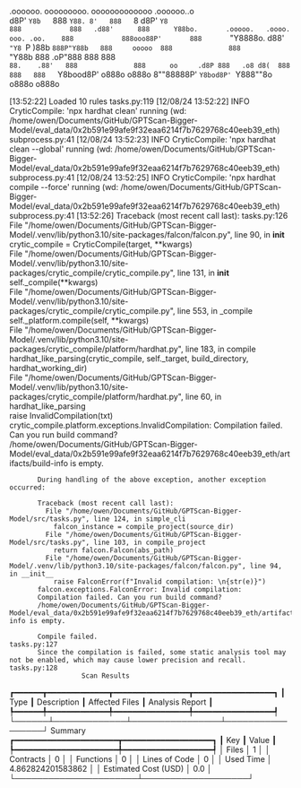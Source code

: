 

  .oooooo.    ooooooooo.   ooooooooooooo  .oooooo..o                                 
 d8P'  `Y8b   `888   `Y88. 8'   888   `8 d8P'    `Y8                                 
888            888   .d88'      888      Y88bo.       .ooooo.   .oooo.   ooo. .oo.   
888            888ooo88P'       888       `"Y8888o.  d88' `"Y8 `P  )88b  `888P"Y88b  
888     ooooo  888              888           `"Y88b 888        .oP"888   888   888  
`88.    .88'   888              888      oo     .d8P 888   .o8 d8(  888   888   888  
 `Y8bood8P'   o888o            o888o     8""88888P'  `Y8bod8P' `Y888""8o o888o o888o                                                        


                                                                   

[13:52:22] Loaded 10 rules                                                                                                                                                                                                                                             tasks.py:119
[12/08/24 13:52:22] INFO     CryticCompile: 'npx hardhat clean' running (wd: /home/owen/Documents/GitHub/GPTScan-Bigger-Model/eval_data/0x2b591e99afe9f32eaa6214f7b7629768c40eeb39_eth)                                                                            subprocess.py:41
[12/08/24 13:52:23] INFO     CryticCompile: 'npx hardhat clean --global' running (wd: /home/owen/Documents/GitHub/GPTScan-Bigger-Model/eval_data/0x2b591e99afe9f32eaa6214f7b7629768c40eeb39_eth)                                                                   subprocess.py:41
[12/08/24 13:52:25] INFO     CryticCompile: 'npx hardhat compile --force' running (wd: /home/owen/Documents/GitHub/GPTScan-Bigger-Model/eval_data/0x2b591e99afe9f32eaa6214f7b7629768c40eeb39_eth)                                                                  subprocess.py:41
[13:52:26] Traceback (most recent call last):                                                                                                                                                                                                                          tasks.py:126
             File "/home/owen/Documents/GitHub/GPTScan-Bigger-Model/.venv/lib/python3.10/site-packages/falcon/falcon.py", line 90, in __init__                                                                                                                                     
               crytic_compile = CryticCompile(target, **kwargs)                                                                                                                                                                                                                    
             File "/home/owen/Documents/GitHub/GPTScan-Bigger-Model/.venv/lib/python3.10/site-packages/crytic_compile/crytic_compile.py", line 131, in __init__                                                                                                                    
               self._compile(**kwargs)                                                                                                                                                                                                                                             
             File "/home/owen/Documents/GitHub/GPTScan-Bigger-Model/.venv/lib/python3.10/site-packages/crytic_compile/crytic_compile.py", line 553, in _compile                                                                                                                    
               self._platform.compile(self, **kwargs)                                                                                                                                                                                                                              
             File "/home/owen/Documents/GitHub/GPTScan-Bigger-Model/.venv/lib/python3.10/site-packages/crytic_compile/platform/hardhat.py", line 183, in compile                                                                                                                   
               hardhat_like_parsing(crytic_compile, self._target, build_directory, hardhat_working_dir)                                                                                                                                                                            
             File "/home/owen/Documents/GitHub/GPTScan-Bigger-Model/.venv/lib/python3.10/site-packages/crytic_compile/platform/hardhat.py", line 60, in hardhat_like_parsing                                                                                                       
               raise InvalidCompilation(txt)                                                                                                                                                                                                                                       
           crytic_compile.platform.exceptions.InvalidCompilation: Compilation failed. Can you run build command?                                                                                                                                                                   
           /home/owen/Documents/GitHub/GPTScan-Bigger-Model/eval_data/0x2b591e99afe9f32eaa6214f7b7629768c40eeb39_eth/artifacts/build-info is empty.                                                                                                                                
                                                                                                                                                                                                                                                                                   
           During handling of the above exception, another exception occurred:                                                                                                                                                                                                     
                                                                                                                                                                                                                                                                                   
           Traceback (most recent call last):                                                                                                                                                                                                                                      
             File "/home/owen/Documents/GitHub/GPTScan-Bigger-Model/src/tasks.py", line 124, in simple_cli                                                                                                                                                                         
               falcon_instance = compile_project(source_dir)                                                                                                                                                                                                                       
             File "/home/owen/Documents/GitHub/GPTScan-Bigger-Model/src/tasks.py", line 103, in compile_project                                                                                                                                                                    
               return falcon.Falcon(abs_path)                                                                                                                                                                                                                                      
             File "/home/owen/Documents/GitHub/GPTScan-Bigger-Model/.venv/lib/python3.10/site-packages/falcon/falcon.py", line 94, in __init__                                                                                                                                     
               raise FalconError(f"Invalid compilation: \n{str(e)}")                                                                                                                                                                                                               
           falcon.exceptions.FalconError: Invalid compilation:                                                                                                                                                                                                                     
           Compilation failed. Can you run build command?                                                                                                                                                                                                                          
           /home/owen/Documents/GitHub/GPTScan-Bigger-Model/eval_data/0x2b591e99afe9f32eaa6214f7b7629768c40eeb39_eth/artifacts/build-info is empty.                                                                                                                                
                                                                                                                                                                                                                                                                                   
           Compile failed.                                                                                                                                                                                                                                             tasks.py:127
           Since the compilation is failed, some static analysis tool may not be enabled, which may cause lower precision and recall.                                                                                                                                  tasks.py:128
                      Scan Results                       
┏━━━━━━┳━━━━━━━━━━━━━┳━━━━━━━━━━━━━━━━┳━━━━━━━━━━━━━━━━━┓
┃ Type ┃ Description ┃ Affected Files ┃ Analysis Report ┃
┡━━━━━━╇━━━━━━━━━━━━━╇━━━━━━━━━━━━━━━━╇━━━━━━━━━━━━━━━━━┩
└──────┴─────────────┴────────────────┴─────────────────┘
                  Summary                   
┏━━━━━━━━━━━━━━━━━━━━━━┳━━━━━━━━━━━━━━━━━━━┓
┃ Key                  ┃ Value             ┃
┡━━━━━━━━━━━━━━━━━━━━━━╇━━━━━━━━━━━━━━━━━━━┩
│ Files                │ 1                 │
│ Contracts            │ 0                 │
│ Functions            │ 0                 │
│ Lines of Code        │ 0                 │
│ Used Time            │ 4.862824201583862 │
│ Estimated Cost (USD) │ 0.0               │
└──────────────────────┴───────────────────┘
